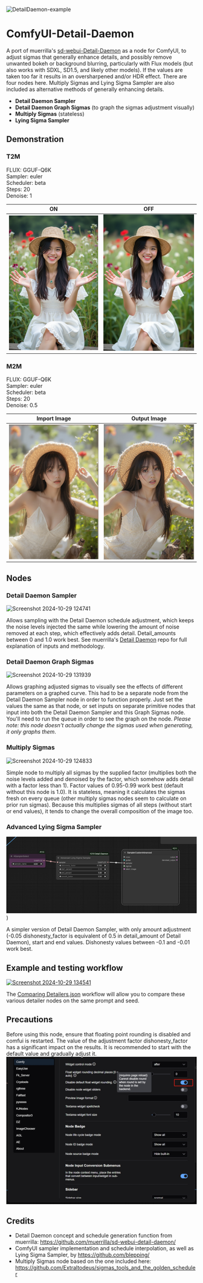 ![DetailDaemon-example](https://github.com/user-attachments/assets/8f336c94-a4c6-426e-abe1-6a4c80a37cbb)
# ComfyUI-Detail-Daemon

A port of muerrilla's [sd-webui-Detail-Daemon](https://github.com/muerrilla/sd-webui-detail-daemon/) as a node for ComfyUI, to adjust sigmas that generally enhance details, and possibly remove unwanted bokeh or background blurring, particularly with Flux models (but also works with SDXL, SD1.5, and likely other models). If the values are taken too far it results in an oversharpened and/or HDR effect. There are four nodes here. Multiply Sigmas and Lying Sigma Sampler are also included as alternative methods of generally enhancing details.

- **Detail Daemon Sampler**
- **Detail Daemon Graph Sigmas** (to graph the sigmas adjustment visually)
- **Multiply Sigmas** (stateless)
- **Lying Sigma Sampler**

## Demonstration
### T2M
FLUX: GGUF-Q6K  
Sampler: euler  
Scheduler: beta  
Steps: 20  
Denoise: 1  

| ON | OFF |
|---|---|
| <img src="https://github.com/tatookan/comfuinoda-Navyblue/blob/main/demo/NO.png" alt="Sampler Example" width="500"> | <img src="https://github.com/tatookan/comfuinoda-Navyblue/blob/main/demo/OFF.png" alt="Sampler Example" width="500"> |

### M2M
FLUX: GGUF-Q6K  
Sampler: euler  
Scheduler: beta  
Steps: 20  
Denoise: 0.5  

| Import Image | Output Image |
|---|---|
| <img src="https://github.com/tatookan/comfuinoda-Navyblue/blob/main/demo/IMAGE.png" alt="Sampler Example" width="500"> | <img src="https://github.com/tatookan/comfuinoda-Navyblue/blob/main/demo/M2M%26NO.png" alt="Sampler Example" width="500"> |

## Nodes

### Detail Daemon Sampler

![Screenshot 2024-10-29 124741](https://github.com/user-attachments/assets/c11bd716-1fa1-43b6-8d64-ab20642bceb5)

Allows sampling with the Detail Daemon schedule adjustment, which keeps the noise levels injected the same while lowering the amount of noise removed at each step, which effectively adds detail. Detail_amounts between 0 and 1.0 work best. See muerrilla's [Detail Daemon](https://github.com/muerrilla/sd-webui-detail-daemon/) repo for full explanation of inputs and methodology.

### Detail Daemon Graph Sigmas

![Screenshot 2024-10-29 131939](https://github.com/user-attachments/assets/d0a3f895-5f6d-4b94-b4d1-aa86e7acb5d7)

Allows graphing adjusted sigmas to visually see the effects of different parameters on a graphed curve. This had to be a separate node from the Detail Daemon Sampler node in order to function properly. Just set the values the same as that node, or set inputs on separate primitive nodes that input into both the Detail Daemon Sampler and this Graph Sigmas node. You'll need to run the queue in order to see the graph on the node. *Please note: this node doesn't actually change the sigmas used when generating, it only graphs them*.

### Multiply Sigmas

![Screenshot 2024-10-29 124833](https://github.com/user-attachments/assets/25efbad7-8df2-4c21-a7b5-989d2954df48)

Simple node to multiply all sigmas by the supplied factor (multiplies both the noise levels added and denoised by the factor, which somehow adds detail with a factor less than 1). Factor values of 0.95-0.99 work best (default without this node is 1.0). It is stateless, meaning it calculates the sigmas fresh on every queue (other multiply sigmas nodes seem to calculate on prior run sigmas). Because this multiplies sigmas of all steps (without start or end values), it tends to change the overall composition of the image too.

### Advanced Lying Sigma Sampler

![Screenshot 2024-10-29 124803](https://github.com/tatookan/comfuinoda-Navyblue/blob/main/demo/%E5%BE%AE%E4%BF%A1%E6%88%AA%E5%9B%BE_20241030163715.png))

A simpler version of Detail Daemon Sampler, with only amount adjustment (-0.05 dishonesty_factor is equivalent of 0.5 in detail_amount of Detail Daemon), start and end values. Dishonesty values between -0.1 and -0.01 work best.

## Example and testing workflow

[![Screenshot 2024-10-29 134541](https://github.com/user-attachments/assets/a3d2849d-4ed0-4b5b-adca-48dcd07132ca)](https://github.com/Jonseed/ComfyUI-Detail-Daemon/blob/main/Comparing%20Detailers.json)

The [Comparing Detailers.json](https://github.com/Jonseed/ComfyUI-Detail-Daemon/blob/main/Comparing%20Detailers.json) workflow will allow you to compare these various detailer nodes on the same prompt and seed.

## Precautions
Before using this node, ensure that floating point rounding is disabled and comfui is restarted. The value of the adjustment factor dishonesty_factor has a significant impact on the results. It is recommended to start with the default value and gradually adjust it.
![Screenshot 2024-10-29 124833](https://github.com/tatookan/comfuinoda-Navyblue/blob/main/demo/%E5%BE%AE%E4%BF%A1%E6%88%AA%E5%9B%BE_20241030164321.png)
## Credits

- Detail Daemon concept and schedule generation function from muerrilla: https://github.com/muerrilla/sd-webui-detail-daemon/
- ComfyUI sampler implementation and schedule interpolation, as well as Lying Sigma Sampler, by https://github.com/blepping/
- Multiply Sigmas node based on the one included here: https://github.com/Extraltodeus/sigmas_tools_and_the_golden_scheduler
